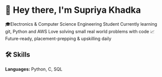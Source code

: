 # 👋 Hey there, I'm Supriya Khadka
🎓Electronics & Computer Science Engineering Student
Currently learning git, Python and AWS
Love solving small real world problems with code
📈Future-ready, placement-prepping & upskilling daily

## 🛠 Skills
**Languages:** Python, C, SQL
